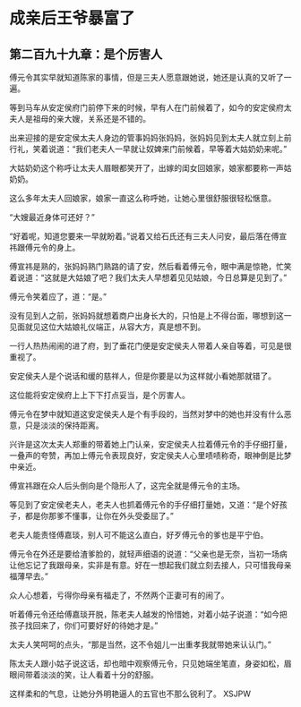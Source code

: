 # 成亲后王爷暴富了 
 ## 第二百九十九章：是个厉害人
  傅元令其实早就知道陈家的事情，但是三夫人愿意跟她说，她还是认真的又听了一遍。  
  
 等到马车从安定侯府门前停下来的时候，早有人在门前候着了，如今的安定侯府太夫人是祖母的亲大嫂，关系还是不错的。  
  
 出来迎接的是安定侯太夫人身边的管事妈妈张妈妈，张妈妈见到太夫人就立刻上前行礼，笑着说道：“我们老夫人一早就让奴婢来门前候着，早等着大姑奶奶来呢。”  
  
 大姑奶奶这个称呼让太夫人眉眼都笑开了，出嫁的闺女回娘家，娘家都要称一声姑奶奶。  
  
 这么多年太夫人回娘家，娘家一直这么称呼她，让她心里很舒服很轻松惬意。  
  
 “大嫂最近身体可还好？”  
  
 “好着呢，知道您要来一早就盼着。”说着又给石氏还有三夫人问安，最后落在傅宣祎跟傅元令的身上。  
  
 傅宣祎是熟的，张妈妈熟门熟路的请了安，然后看着傅元令，眼中满是惊艳，忙笑着说道：“这就是大姑娘了吧？我们太夫人早想着见见姑娘，今日总算是见到了。”  
  
 傅元令笑着应了，道：“是。”  
  
 没有见到人之前，张妈妈就想着商户出身长大的，只怕是上不得台面，哪想到这一见面就见这位大姑娘礼仪端正，从容大方，真是想不到。  
  
 一行人热热闹闹的进了府，到了垂花门便是安定侯夫人带着人亲自等着，可见是很重视了。  
  
 安定侯夫人是个说话和缓的慈祥人，但是你要是以为这样就小看她那就错了。  
  
 这位能将安定侯府上上下下打点妥当，是个厉害人。  
  
 傅元令在梦中就知道这安定侯夫人是个有手段的，当然对梦中的她也并没有什么恶意，只是淡淡的保持距离。  
  
 兴许是这次太夫人郑重的带着她上门认亲，安定侯夫人拉着傅元令的手仔细打量，一叠声的夸赞，再加上傅元令表现良好，安定侯夫人心里啧啧称奇，眼神倒是比梦中亲近。  
  
 傅宣祎跟在众人后头倒向是个隐形人了，这完全就是傅元令的主场。  
  
 等见到了安定侯老夫人，老夫人也抓着傅元令的手仔细打量她，又道：“是个好孩子，都是你那爹不懂事，让你在外头受委屈了。”  
  
 老夫人能责怪傅嘉琰，别人可不能这么直白，好歹傅元令的爹也是平宁伯。  
  
 傅元令在外还是要给渣爹脸的，就轻声细语的说道：“父亲也是无奈，当初一场病让他忘记了我跟母亲，实非是有意。好在一想起我们就立刻去接人，只可惜我母亲福薄早去。”  
  
 众人心想着，亏得你母亲有福走了，不然两个正妻可有的闹了。  
  
 听着傅元令还给傅嘉琰开脱，陈老夫人越发的怜惜她，对着小姑子说道：“如今把孩子找回来了，你们可要好好的待她才是。”  
  
 太夫人笑呵呵的点头，“那是当然，这不令姐儿一出重孝我就带她来认认门。”  
  
 陈太夫人跟小姑子说这话，却也暗中观察傅元令，只见她端坐笔直，身姿如松，眉眼间带着淡淡的笑，让人看着十分的舒服。  
  
 这样柔和的气息，让她分外明艳逼人的五官也不那么锐利了。 
XSJPW